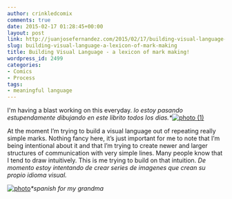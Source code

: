 ```yaml
---
author: crinkledcomix
comments: true
date: 2015-02-17 01:28:45+00:00
layout: post
link: http://juanjosefernandez.com/2015/02/17/building-visual-language-a-lexicon-of-mark-making/
slug: building-visual-language-a-lexicon-of-mark-making
title: Building Visual Language - a lexicon of mark making!
wordpress_id: 2499
categories:
- Comics
- Process
tags:
- meaningful language
---
```


I'm having a blast working on this everyday.
_lo estoy pasando estupendamente dibujando en este librito todos los dias.*_[![photo (1)](https://fernandezjuanjose.files.wordpress.com/2015/02/photo-11.jpg)](https://fernandezjuanjose.files.wordpress.com/2015/02/photo-11.jpg)

At the moment I’m trying to build a visual language out of repeating really simple marks. Nothing fancy here, it’s just important for me to note that I’m being intentional about it and that I’m trying to create newer and larger structures of communication with very simple lines. Many people know that I tend to draw intuitively. This is me trying to build on that intuition.
_De momento estoy intentando de crear series de imagenes que crean su propio idioma visual._

[![photo](https://fernandezjuanjose.files.wordpress.com/2015/02/photo1.jpg)](https://fernandezjuanjose.files.wordpress.com/2015/02/photo1.jpg)_*spanish for my grandma_
